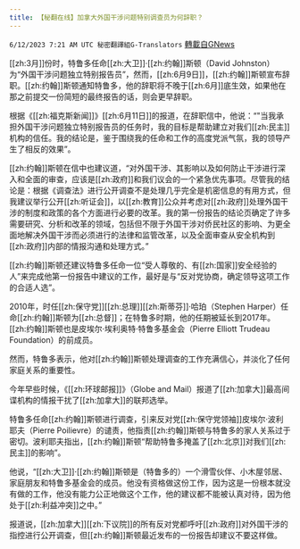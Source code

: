 ```yaml
---
title: 【秘翻在线】加拿大外国干涉问题特别调查员为何辞职？
---
```

`6/12/2023 7:21 AM UTC 秘密翻譯組G-Translators` [轉載自GNews](https://gnews.org/articles/1377100)

[[zh:3月]]份时，特鲁多任命[[zh:大卫]]·[[zh:约翰]]斯顿（David Johnston）为“外国干涉问题独立特别报告员”，然而，[[zh:6月9日]]，[[zh:约翰]]斯顿宣布辞职。[[zh:约翰]]斯顿通知特鲁多，他的辞职将不晚于[[zh:6月]]底生效，如果他在那之前提交一份简短的最终报告的话，则会更早辞职。

根据《[[zh:福克斯新闻]]》[[zh:6月11日]]的报道，在辞职信中，他说：“"当我承担外国干涉问题独立特别报告员的任务时，我的目标是帮助建立对我们[[zh:民主]]机构的信任。我的结论是，鉴于围绕我的任命和工作的高度党派气氛，我的领导产生了相反的效果”。

[[zh:约翰]]斯顿在信中也建议道，“对外国干涉、其影响以及如何防止干涉进行深入和全面的审查，应该是[[zh:政府]]和我们议会的一个紧急优先事项。尽管我的结论是：根据《调查法》进行公开调查不是处理几乎完全是机密信息的有用方式，但我建议举行公开[[zh:听证会]]，以[[zh:教育]]公众并考虑对[[zh:政府]]处理外国干涉的制度和政策的各个方面进行必要的改革。我的第一份报告的结论页确定了许多需要研究、分析和改革的领域，包括但不限于外国干涉对侨民社区的影响、为更全面地解决外国干涉而必须进行的法律和监管改革，以及全面审查从安全机构到[[zh:政府]]内部的情报沟通和处理方式。”

[[zh:约翰]]斯顿还建议特鲁多任命一位“受人尊敬的、有[[zh:国家]]安全经验的人”来完成他第一份报告中建议的工作，最好是与“反对党协商，确定领导这项工作的合适人选”。

2010年，时任[[zh:保守党]][[zh:总理]][[zh:斯蒂芬]]·哈珀（Stephen Harper）任命[[zh:约翰]]斯顿为[[zh:总督]]；在特鲁多时期，他的任期被延长到2017年。[[zh:约翰]]斯顿也是皮埃尔·埃利奥特·特鲁多基金会（Pierre Elliott Trudeau Foundation）的前成员。

然而，特鲁多表示，他对[[zh:约翰]]斯顿处理调查的工作充满信心，并淡化了任何家庭关系的重要性。

今年早些时候，《[[zh:环球邮报]]》（Globe and Mail）报道了[[zh:加拿大]]最高间谍机构的情报干扰了[[zh:加拿大]]的联邦选举。

特鲁多任命[[zh:约翰]]斯顿进行调查，引来反对党[[zh:保守党领袖]]皮埃尔·波利耶夫（Pierre Poilievre）的谴责，他指责[[zh:约翰]]斯顿与特鲁多的家人关系过于密切。波利耶夫指出，[[zh:约翰]]斯顿“帮助特鲁多掩盖了[[zh:北京]]对我们[[zh:民主]]的影响”。

他说，“[[zh:大卫]]·[[zh:约翰]]斯顿是（特鲁多的）一个滑雪伙伴、小木屋邻居、家庭朋友和特鲁多基金会的成员。他没有资格做这份工作，因为这是一份根本就没有做的工作，他没有能力公正地做这个工作，他的建议都不能被认真对待，因为他处于[[zh:利益冲突]]之中。”

报道说，[[zh:加拿大]][[zh:下议院]]的所有反对党都呼吁[[zh:政府]]对外国干涉的指控进行公开调查，但[[zh:约翰]]斯顿最近发布的一份报告却建议不要这样做。
